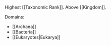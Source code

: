 Highest [[Taxonomic Rank]]. Above [[Kingdom]].

Domains:
- [[Archaea]]
- [[Bacteria]]
- [[Eukaryotes|Eukarya]]
